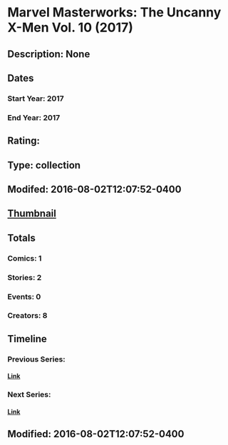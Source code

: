 # Marvel Masterworks: The Uncanny X-Men Vol. 10 (2017)
## Description: None
## Dates
### Start Year: 2017
### End Year: 2017
## Rating: 
## Type: collection
## Modifed: 2016-08-02T12:07:52-0400
## [Thumbnail](http://i.annihil.us/u/prod/marvel/i/mg/b/40/image_not_available.jpg)
## Totals
### Comics: 1
### Stories: 2
### Events: 0
### Creators: 8
## Timeline
### Previous Series: 
#### [Link]()
### Next Series: 
#### [Link]()
## Modified: 2016-08-02T12:07:52-0400